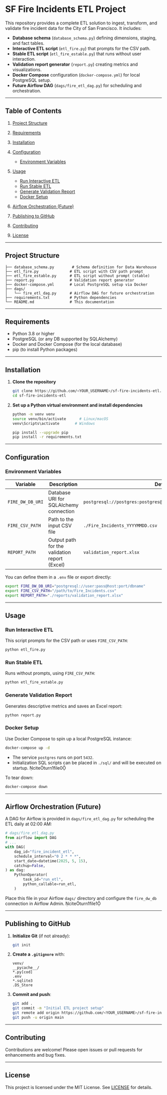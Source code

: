 # SF Fire Incidents ETL Project

This repository provides a complete ETL solution to ingest, transform, and validate fire incident data for the City of San Francisco. It includes:

* **Database schema** (`database_schema.py`) defining dimensions, staging, and fact tables.
* **Interactive ETL script** (`etl_fire.py`) that prompts for the CSV path.
* **Stable ETL script** (`etl_fire_estable.py`) that runs without user interaction.
* **Validation report generator** (`report.py`) creating metrics and visualizations.
* **Docker Compose** configuration (`docker-compose.yml`) for local PostgreSQL setup.
* **Future Airflow DAG** (`dags/fire_etl_dag.py`) for scheduling and orchestration.

---

## Table of Contents

1. [Project Structure](#project-structure)
2. [Requirements](#requirements)
3. [Installation](#installation)
4. [Configuration](#configuration)

   * [Environment Variables](#environment-variables)
5. [Usage](#usage)

   * [Run Interactive ETL](#run-interactive-etl)
   * [Run Stable ETL](#run-stable-etl)
   * [Generate Validation Report](#generate-validation-report)
   * [Docker Setup](#docker-setup)
6. [Airflow Orchestration (Future)](#airflow-orchestration-future)
7. [Publishing to GitHub](#publishing-to-github)
8. [Contributing](#contributing)
9. [License](#license)

---

## Project Structure

```plaintext
├── database_schema.py        # Schema definition for Data Warehouse
├── etl_fire.py              # ETL script with CSV path prompt
├── etl_fire_estable.py      # ETL script without prompt (stable)
├── report.py                # Validation report generator
├── docker-compose.yml       # Local PostgreSQL setup via Docker
├── dags/
│   └── fire_etl_dag.py      # Airflow DAG for future orchestration
├── requirements.txt         # Python dependencies
└── README.md                # This documentation
```

---

## Requirements

* Python 3.8 or higher
* PostgreSQL (or any DB supported by SQLAlchemy)
* Docker and Docker Compose (for the local database)
* pip (to install Python packages)

---

## Installation

1. **Clone the repository**

   ```bash
   git clone https://github.com/<YOUR_USERNAME>/sf-fire-incidents-etl.git
   cd sf-fire-incidents-etl
   ```

2. **Set up a Python virtual environment and install dependencies**

   ```bash
   python -m venv venv
   source venv/bin/activate      # Linux/macOS
   venv\Scripts\activate       # Windows

   pip install --upgrade pip
   pip install -r requirements.txt
   ```

---

## Configuration

### Environment Variables

| Variable         | Description                                   | Default                                                           |
| ---------------- | --------------------------------------------- | ----------------------------------------------------------------- |
| `FIRE_DW_DB_URI` | Database URI for SQLAlchemy connection        | `postgresql://postgres:postgres@localhost:5432/sf_fire_incidents` |
| `FIRE_CSV_PATH`  | Path to the input CSV file                    | `./Fire_Incidents_YYYYMMDD.csv`                                   |
| `REPORT_PATH`    | Output path for the validation report (Excel) | `validation_report.xlsx`                                          |

You can define them in a `.env` file or export directly:

```bash
export FIRE_DW_DB_URI="postgresql://user:pass@host:port/dbname"
export FIRE_CSV_PATH="/path/to/Fire_Incidents.csv"
export REPORT_PATH="./reports/validation_report.xlsx"
```

---

## Usage

### Run Interactive ETL

This script prompts for the CSV path or uses `FIRE_CSV_PATH`:

```bash
python etl_fire.py
```

### Run Stable ETL

Runs without prompts, using `FIRE_CSV_PATH`:

```bash
python etl_fire_estable.py
```

### Generate Validation Report

Generates descriptive metrics and saves an Excel report:

```bash
python report.py
```

### Docker Setup

Use Docker Compose to spin up a local PostgreSQL instance:

```bash
docker-compose up -d
```

* The service `postgres` runs on port `5432`.
* Initialization SQL scripts can be placed in `./sql/` and will be executed on startup. citeturn1file0

To tear down:

```bash
docker-compose down
```

---

## Airflow Orchestration (Future)

A DAG for Airflow is provided in `dags/fire_etl_dag.py` for scheduling the ETL daily at 02:00 AM:

```python
# dags/fire_etl_dag.py
from airflow import DAG
# ...
with DAG(
    dag_id="fire_incident_etl",
    schedule_interval="0 2 * * *",
    start_date=datetime(2025, 5, 15),
    catchup=False,
) as dag:
    PythonOperator(
        task_id="run_etl",
        python_callable=run_etl,
    )
```

Place this file in your Airflow `dags/` directory and configure the `fire_dw_db` connection in Airflow Admin. citeturn1file1

---

## Publishing to GitHub

1. **Initialize Git** (if not already):

   ```bash
   git init
   ```

2. **Create a `.gitignore`** with:

   ```gitignore
   venv/
   __pycache__/
   *.py[cod]
   .env
   *.sqlite3
   .DS_Store
   ```

3. **Commit and push**:

   ```bash
   git add .
   git commit -m "Initial ETL project setup"
   git remote add origin https://github.com/<YOUR_USERNAME>/sf-fire-incidents-etl.git
   git push -u origin main
   ```

---

## Contributing

Contributions are welcome! Please open issues or pull requests for enhancements and bug fixes.

---

## License

This project is licensed under the MIT License. See [LICENSE](LICENSE) for details.
